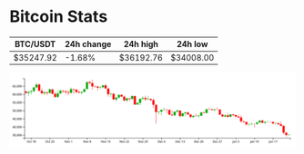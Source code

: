 # Bitcoin Stats

BTC/USDT|24h change|24h high|24h low|
|---|---|---|---|
|$35247.92|-1.68%|$36192.76|$34008.00|

<img src="./chart.svg">
